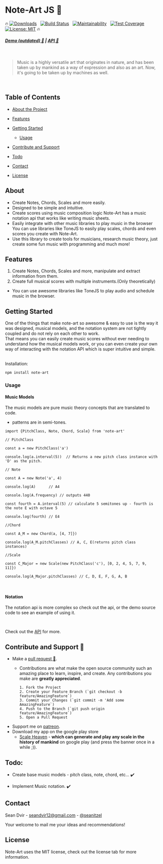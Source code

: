 # Note-Art JS :guitar:

:fire:
[![Downloads](https://img.shields.io/npm/dt/note-art.svg?style=flat-square)]()
&nbsp; [![Build Status](https://semaphoreci.com/api/v1/seanitzel/note-art/branches/master/shields_badge.svg)](https://semaphoreci.com/seanitzel/note-art)
&nbsp; [![Maintainability](https://api.codeclimate.com/v1/badges/0206283c6843673ea6d6/maintainability)](https://codeclimate.com/github/Seanitzel/Note-Art/maintainability)
&nbsp; [![Test Coverage](https://api.codeclimate.com/v1/badges/0206283c6843673ea6d6/test_coverage)](https://codeclimate.com/github/Seanitzel/Note-Art/test_coverage)
&nbsp; [![License: MIT](https://img.shields.io/badge/License-MIT-yellow.svg)](https://opensource.org/licenses/MIT)
:fire:

##### [Demo (outdated) :musical_note:](https://note-art-demo.netlify.com/) | [API :blue_book:](https://note-art-docs.netlify.com/)

<br>

> Music is a highly versatile art that originates in nature, and has been taken up by mankind as a way of expression and also as an art.
> Now, it's going to be taken up by machines as well.
<br>

## Table of Contents

* [About the Project](#about)
* [Features](#features)
* [Getting Started](#getting-started)
    * [Usage](#usage)

* [Contribute and Support](#contribute-and-support)
* [Todo](#todo)
* [Contact](#contact)
* [License](#license)

## About

* Create Notes, Chords, Scales and more easily.
* Designed to be simple and intuitive.
* Create scores using music composition logic Note-Art has a music notation api that works like writing music sheets.
* Easily integrate with other music libraries to play music in the browser You can use libraries like ToneJS to easily
  play scales, chords and even scores you create with Note-Art.
* Use this library to create tools for musicians, research music theory, just create some fun music with programming and
  much more!

## Features

1. Create Notes, Chords, Scales and more, manipulate and extract information from them.
2. Create full musical scores with multiple instruments.(Only theoretically)

* You can use awesome libraries like ToneJS to play audio and schedule music in the browser.

## Getting Started

One of the things that make note-art so awesome & easy to use is the way it was designed, musical models, and the
notation system are not tightly coupled and do not rely on each other to work.<br>
That means you can easily create music scores without ever needing to understand how the musical models work, or you can
even create your own way of interacting with the notation API which is super intuitive and simple.
<br>
<br>

Installation:

``` bash
npm install note-art
```

### Usage

#### Music Models

The music models are pure music theory concepts that are translated to code.

* patterns are in semi-tones.

```
import {PitchClass, Note, Chord, Scale} from 'note-art'

// PitchClass

const a = new PitchClass('a')

console.log(a.interval(5))  // Returns a new pitch class instance with 'D' as the pitch.

// Note

const A = new Note('a', 4)

console.log(A)      // A4

console.log(A.frequency) // outputs 440

const fourth = A.interval(5) // calculate 5 semitones up - fourth is the note E with octave 5

console.log(fourth) // E4

//Chord

const A_M = new Chord(a, [4, 7]})

console.log(A_M.pitchClasses) // A, C, E(returns pitch class instances)

//Scale

const C_Major = new Scale(new PitchClass('c'), [0, 2, 4, 5, 7, 9, 11]})

console.log(A_Major.pitchClasses) // C, D, E, F, G, A, B
```

<br>

#### Notation

The notation api is more complex so check out the api, or the demo source code to see an example of using it.

<br>

Check out the [API](https://note-art-docs.netlify.com/) for more.

## Contribute and Support :pray:

* Make a [pull request :avocado:](https://github.com/Seanitzel/Note-Art).
    * Contributions are what make the open source community such an amazing place to learn, inspire, and create. Any
      contributions you make are **greatly appreciated**.

          1. Fork the Project
          2. Create your Feature Branch (`git checkout -b feature/AmazingFeature`)
          3. Commit your Changes (`git commit -m 'Add some AmazingFeature`)
          4. Push to the Branch (`git push origin feature/AmazingFeature`)
          5. Open a Pull Request

* Support me on [patreon](https://www.patreon.com/Seanitzel).
* Download my app on the google play store
    - [Scale Heaven](https://play.google.com/store/apps/details?id=com.scales.scaleheaven) - **which can generate and
      play any scale in the history of mankind** on google play (and press the banner once in a while ;)).

## Todo:

* Create base music models - pitch class, note, chord, etc... :heavy_check_mark:

* Implement Music notation. :heavy_check_mark:

## Contact

Sean Dvir - [seandvir12@gmail.com](seandvir12@gmail.com) - [@seanitzel](https://twitter.com/seanitzel) <br>

Your welcome to mail me your ideas and recommendations!<br>

## License

Note-Art uses the MIT license, check out the license tab for more information.
